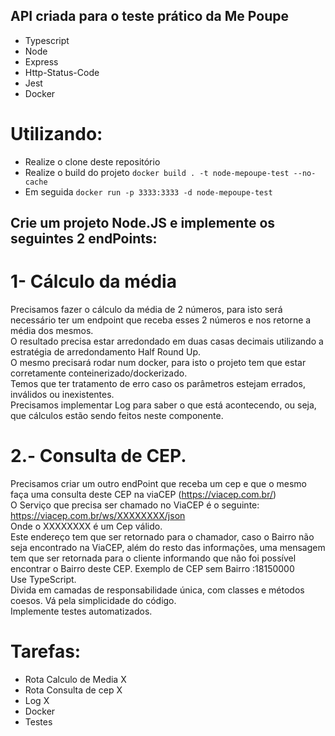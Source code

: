 ## API criada para o teste prático da Me Poupe
- Typescript
- Node
- Express
- Http-Status-Code
- Jest
- Docker

# Utilizando:
- Realize o clone deste repositório
- Realize o build do projeto
```docker build . -t node-mepoupe-test --no-cache```
- Em seguida
```docker run -p 3333:3333 -d node-mepoupe-test```

## Crie um projeto Node.JS e implemente os seguintes 2 endPoints:
# 1- Cálculo da média
Precisamos fazer o cálculo da média de 2 números, para isto será necessário ter um endpoint que receba esses 2 números e nos retorne a média dos mesmos.  
O resultado precisa estar arredondado em duas casas decimais utilizando a estratégia de arredondamento Half Round Up.  
O mesmo precisará rodar num docker, para isto o projeto tem que estar corretamente conteinerizado/dockerizado.  
Temos que ter tratamento de erro caso os parâmetros estejam errados, inválidos ou inexistentes.  
Precisamos implementar Log para saber o que está acontecendo, ou seja, que cálculos estão sendo feitos neste componente.  
  
# 2.- Consulta de CEP.
Precisamos criar um outro endPoint que receba um cep e que o mesmo faça uma consulta deste CEP na viaCEP (https://viacep.com.br/)  
O Serviço que precisa ser chamado no ViaCEP é o seguinte: https://viacep.com.br/ws/XXXXXXXX/json  
Onde o XXXXXXXX é um Cep válido.  
Este endereço tem que ser retornado para o chamador, caso o Bairro não seja encontrado na ViaCEP, além do resto das informações, uma mensagem tem que ser retornada para o cliente   informando que não foi possível encontrar o Bairro deste CEP. Exemplo de CEP sem Bairro :18150000  
Use TypeScript.  
Divida em camadas de responsabilidade única, com classes e métodos coesos. Vá pela simplicidade do código.  
Implemente testes automatizados.  

# Tarefas:
- Rota Calculo de Media X
- Rota Consulta de cep X
- Log X
- Docker
- Testes